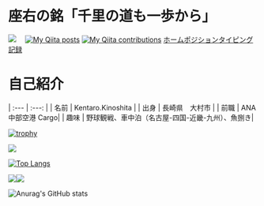 # 座右の銘「千里の道も一歩から」

![](https://komarev.com/ghpvc/?username=kinoshitaken123)  　[![My Qiita posts](https://qiita-badge.apiapi.app/s/kinoshitaken123/posts.svg)](http://qiita.com/kinoshitaken123)       [![My Qiita contributions](https://qiita-badge.apiapi.app/s/kinoshitaken123/contributions.svg)](http://qiita.com/kinoshitaken123)
  [ホームポジションタイピング記録](https://docs.google.com/spreadsheets/d/1MNWym9LQkua_LFeEtW391eya8fmQVg62QF9zLdTN7ok/edit#gid=1239519421)
# 自己紹介

 | :--- | :---: |
 | 名前 | Kentaro.Kinoshita |
 | 出身 | 長崎県　大村市 |
 | 前職 | ANA 中部空港 Cargo|
 | 趣味 | 野球観戦、車中泊（名古屋-四国-近畿-九州）、魚捌き|


[![trophy](https://github-profile-trophy.vercel.app/?username=kinoshitaken123&theme=vue)](https://github.com/ryo-ma/github-profile-trophy)


![](https://github-profile-summary-cards.vercel.app/api/cards/profile-details?username=kinoshitaken123&theme=vue)


[![Top Langs](https://github-readme-stats.vercel.app/api/top-langs/?username=kinoshitaken123&layout=compact)](https://github.com/anuraghazra/github-readme-stats)


![](https://github-profile-summary-cards.vercel.app/api/cards/repos-per-language?username=kinoshitaken123&theme=vue)![](https://github-profile-summary-cards.vercel.app/api/cards/most-commit-language?username=kinoshitaken123&theme=vue)

![Anurag's GitHub stats](https://github-readme-stats.vercel.app/api?username=kinoshitaken123&show_icons=true&theme=vue)

<!--
**kinoshitaken123/kinoshitaken123** is a ✨ _special_ ✨ repository because its `README.md` (this file) appears on your GitHub profile.

Here are some ideas to get you started:

- 🔭 I’m currently working on ...
- 🌱 I’m currently learning ...
- 👯 I’m looking to collaborate on ...
- 🤔 I’m looking for help with ...
- 💬 Ask me about ...
- 📫 How to reach me: ...
- 😄 Pronouns: ...
- ⚡ Fun fact: ...
-->
